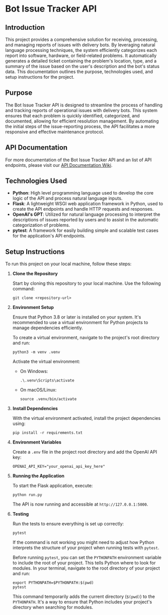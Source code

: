 # Bot Issue Tracker API

## Introduction

This project provides a comprehensive solution for receiving, processing, and managing reports of issues with delivery bots. By leveraging natural language processing techniques, the system efficiently categorizes each report into software, hardware, or field-related problems. It automatically generates a detailed ticket containing the problem's location, type, and a summary of the issue based on the user's description and the bot's status data. This documentation outlines the purpose, technologies used, and setup instructions for the project.

## Purpose

The Bot Issue Tracker API is designed to streamline the process of handling and tracking reports of operational issues with delivery bots. This system ensures that each problem is quickly identified, categorized, and documented, allowing for efficient resolution management. By automating the initial steps of the issue-reporting process, the API facilitates a more responsive and effective maintenance protocol.

## API Documentation

For more documentation of the Bot Issue Tracker API and an list of API endpoints, please visit our [API Documentation Wiki](https://github.com/SebastianLopez55/Bot-Issue-Tracker-API/wiki).

## Technologies Used

- **Python**: High level programming language used to develop the core logic of the API and process natural language inputs.
- **Flask**: A lightweight WSGI web application framework in Python, used to create the API endpoints and handle HTTP requests and responses.
- **OpenAI's GPT**: Utilized for natural language processing to interpret the descriptions of issues reported by users and to assist in the automatic categorization of problems.
- **pytest**: A framework for easily building simple and scalable test cases for the application's API endpoints.

## Setup Instructions

To run this project on your local machine, follow these steps:

1. **Clone the Repository**

   Start by cloning this repository to your local machine. Use the following command:

   ```
   git clone <repository-url>
   ```

2. **Environment Setup**

   Ensure that Python 3.8 or later is installed on your system. It's recommended to use a virtual environment for Python projects to manage dependencies efficiently.

   To create a virtual environment, navigate to the project's root directory and run:

   ```
   python3 -m venv .venv
   ```

   Activate the virtual environment:

   - On Windows:
     ```
     .\.venv\Scripts\activate
     ```
   - On macOS/Linux:
     ```
     source .venv/bin/activate
     ```

3. **Install Dependencies**

   With the virtual environment activated, install the project dependencies using:

   ```
   pip install -r requirements.txt
   ```

4. **Environment Variables**

   Create a `.env` file in the project root directory and add the OpenAI API key:

   ```
   OPENAI_API_KEY="your_openai_api_key_here"
   ```

5. **Running the Application**

   To start the Flask application, execute:

   ```
   python run.py
   ```

   The API is now running and accessible at `http://127.0.0.1:5000`.

6. **Testing**

   Run the tests to ensure everything is set up correctly:

   ```
   pytest
   ```

   If the command is not working you might need to adjust how Python interprets the structure of your project when running tests with `pytest`.

   Before running `pytest`, you can set the `PYTHONPATH` environment variable to include the root of your project. This tells Python where to look for modules. In your terminal, navigate to the root directory of your project and run:

   ```
   export PYTHONPATH=$PYTHONPATH:$(pwd)
   pytest
   ```

   This command temporarily adds the current directory (`$(pwd)`) to the `PYTHONPATH`. It's a way to ensure that Python includes your project's directory when searching for modules.
